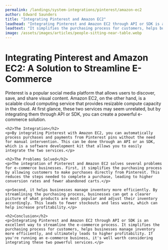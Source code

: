 ```yaml
---
permalink: /landings/system-integrations/pinterest/amazon-ec2
author: Edward Saunders
title: "Integrating Pinterest and Amazon EC2"
leadhead: "Integrating Pinterest and Amazon EC2 through API or SDK is an excellent way to streamline the e-commerce process"
leadtext: "It simplifies the purchasing process for customers, helps businesses manage inventory more efficiently, and ultimately leads to higher profitability. If you're running an e-commerce business, it's well worth considering integrating these two powerful services."
image: /assets/images/articles/people-sitting-near-table.webp
---
```

<div class="arttext">	<h1>Integrating Pinterest and Amazon EC2: A Solution to Streamline E-Commerce</h1>
	<p>Pinterest is a popular social media platform that allows users to discover, save, and share visual content. Amazon EC2, on the other hand, is a scalable cloud computing service that provides resizable compute capacity in the cloud. At first glance, these two services may seem unrelated, but by integrating them through API or SDK, you can create a powerful e-commerce solution.</p>

	<h2>The Integration</h2>
	<p>By integrating Pinterest with Amazon EC2, you can automatically process purchases and payments from Pinterest pins without the need for manual intervention. This can be done through an API or an SDK, which is a software development kit that allows you to easily integrate the two services.</p>

	<h2>The Problems Solved</h2>
	<p>The integration of Pinterest and Amazon EC2 solves several problems for e-commerce businesses. First, it simplifies the purchasing process by allowing customers to make purchases directly from Pinterest. This reduces the steps needed to complete a purchase, leading to higher conversion rates and fewer abandoned carts.</p>

	<p>Second, it helps businesses manage inventory more efficiently. By streamlining the purchasing process, businesses can get a clearer picture of what products are most popular and adjust their inventory accordingly. This leads to fewer stockouts and less waste, which can help increase profitability.</p>

	<h2>Conclusion</h2>
	<p>Integrating Pinterest and Amazon EC2 through API or SDK is an excellent way to streamline the e-commerce process. It simplifies the purchasing process for customers, helps businesses manage inventory more efficiently, and ultimately leads to higher profitability. If you're running an e-commerce business, it's well worth considering integrating these two powerful services.</p>
</div>